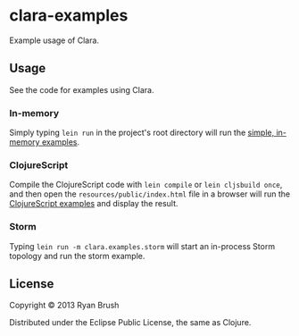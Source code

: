 # clara-examples

Example usage of Clara.

## Usage

See the code for examples using Clara. 

### In-memory
Simply typing ```lein run``` in the project's root directory will run the [simple, in-memory examples](https://github.com/rbrush/clara-examples/tree/master/src/main/clojure/clara/examples).

### ClojureScript
Compile the ClojureScript code with ```lein compile``` or ```lein cljsbuild once```, and then open the ```resources/public/index.html``` file in a browser will run the [ClojureScript examples](https://github.com/rbrush/clara-examples/blob/master/src/main/clojurescript/clara/examples/shopping.cljs) and display the result.

### Storm
Typing ```lein run -m clara.examples.storm``` will start an in-process Storm topology and run the storm example.

## License

Copyright © 2013 Ryan Brush

Distributed under the Eclipse Public License, the same as Clojure.
